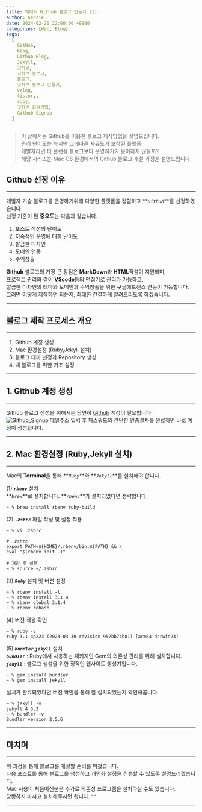 ```yaml
---
title: 맥에서 Github 블로그 만들기 (1)
author: Kenzie
date: 2024-02-20 22:00:00 +0900
categories: [Web, Blog]
tags:
  [
    GitHub,
    blog,
    Github Blog,
    Jekyll,
    깃허브,
    깃허브 블로그,
    블로그,
    깃허브 블로그 만들기,
    velog,
    tistory,
    ruby,
    깃허브 회원가입,
    Github Signup
  ]
---
```


> 이 글에서는 Github를 이용한 블로그 제작방법을 설명드립니다.  
> 관리 난이도는 높지만 그에따른 자유도가 보장된 플랫폼.  
> 개발자라면 타 플랫폼 블로그보다 운영하기가 용이하지 않을까?  
> 해당 시리즈는 Mac OS 환경에서의 Github 블로그 개설 과정을 설명드립니다.

## Github 선정 이유

---

개발자 기술 블로그를 운영하기위해 다양한 플랫폼을 경험하고 **_`Github`_**를 선정하였습니다.  
선정 기준이 된 **중요도**는 다음과 같습니다.

1. 포스트 작성의 난이도
2. 지속적인 운영에 대한 난이도
3. 깔끔한 디자인
4. 도메인 연동
5. 수익창출

**Github** 블로그의 가장 큰 장점은 **MarkDown**과 **HTML**작성이 지원되며,  
프로젝트 관리와 같이 **VScode**등의 편집기로 관리가 가능하고,  
깔끔한 디자인의 테마와 도메인과 수익창출을 위한 구글에드센스 연동이 가능합니다.  
그러면 어떻게 제작하면 되는지, 최대한 간결하게 알려드리도록 하겠습니다.

---

## 블로그 제작 프로세스 개요

---

1. Github 계정 생성
2. Mac 환경설정 (Ruby,Jekyll 설치)
3. 블로그 테마 선정과 Repository 생성
4. 내 블로그를 위한 기초 설정

---

## 1. Github 계정 생성

---

Github 블로그 생성을 위해서는 당연히 [Github](https://github.com) 계정이 필요합니다.
![Github_Signup](https://github.com/kenziedev/kenziedev.github.io/assets/160579648/59334699-96f9-4740-ba06-de4bd13ce67d)
메일주소 입력 후 패스워드와 간단한 인증절차를 완료하면 바로 계정이 생성됩니다.

---

## 2. Mac 환경설정 (Ruby,Jekyll 설치)

---

Mac의 **Terminal**을 통해 **_`Ruby`_**와 **_`Jekyll`_**를 설치해야 합니다.

(1) **_`rbenv`_** 설치  
**_`brew`_**로 설치합니다. **_`rbenv`_**가 설치되었다면 생략합니다.

```
~ % brew install rbenv ruby-build
```

(2) **_`.zshrc`_** 파일 작성 및 설정 적용

```
~ % vi .zshrc

# .zshrc
export PATH=${HOME}/.rbenv/bin:${PATH} && \
eval "$(rbenv init -)"

# 저장 후 실행
~ % source ~/.zshrc
```

(3) **_`Ruby`_** 설치 및 버전 설정

```
~ % rbenv install -l
~ % rbenv install 3.1.4
~ % rbenv global 3.1.4
~ % rbenv rehash
```

(4) 버전 적용 확인

```
~ % ruby -v
ruby 3.1.4p223 (2023-03-30 revision 957bb7cb81) [arm64-darwin23]
```

(5) **_`bundler`_**,**_`jekyll`_** 설치  
**_`bundler`_** : Ruby에서 사용하는 패키지인 Gem의 의존성 관리를 위해 설치합니다.  
**_`jekyll`_** : 블로그 생성을 위한 정적인 웹사이트 생성기입니다.

```
~ % gem install bundler
~ % gem install jekyll
```

설치가 완료되었다면 버전 확인을 통해 잘 설치되었는지 확인해봅니다.

```
~ % jekyll -v
jekyll 4.3.3
~ % bundler -v
Bundler version 2.5.6
```

---

## 마치며

---

위 과정을 통해 블로그를 개설할 준비를 마쳤습니다.  
다음 포스트를 통해 블로그를 생성하고 개인화 설정을 진행할 수 있도록 설명드리겠습니다.  
Mac 사용이 처음이신분은 추가로 의존성 프로그램을 설치하실 수도 있습니다.  
당황하지 마시고 설치해주시면 됩니다. ^^

---
